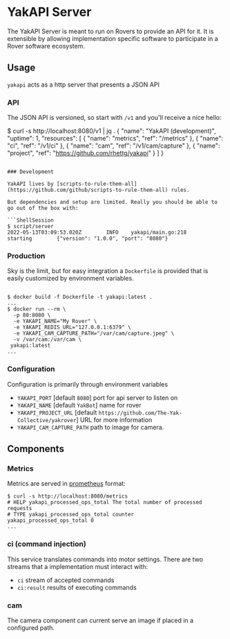 # YakAPI Server

The YakAPI Server is meant to run on Rovers to provide an API for it. It is
extensible by allowing implementation specific software to participate in a
Rover software ecosystem.

## Usage

`yakapi` acts as a http server that presents a JSON API

### API

The JSON API is versioned, so start with `/v1` and you'll receive a nice hello:

$ curl -s http://localhost:8080/v1 | jq .
{
  "name": "YakAPI (development)",
  "uptime": 1,
  "resources": [
    {
      "name": "metrics",
      "ref": "/metrics"
    },
    {
      "name": "ci",
      "ref": "/v1/ci"
    },
    {
      "name": "cam",
      "ref": "/v1/cam/capture"
    },
    {
      "name": "project",
      "ref": "https://github.com/rhettg/yakapi"
    }
  ]
}
```

### Development

YakAPI lives by [scripts-to-rule-them-all](https://github.com/github/scripts-to-rule-them-all) rules.

But dependencies and setup are limited. Really you should be able to go out of the box with:

```ShellSession
$ script/server
2022-05-13T03:09:53.020Z        INFO    yakapi/main.go:218      starting        {"version": "1.0.0", "port": "8080"}
```

### Production

Sky is the limit, but for easy integration a `Dockerfile` is provided that is easily customized by environment variables.

```ShellSession

$ docker build -f Dockerfile -t yakapi:latest .
...
$ docker run --rm \
  -p 80:8080 \
  -e YAKAPI_NAME="My Rover" \
  -e YAKAPI_REDIS_URL="127.0.0.1:6379" \
  -e YAKAPI_CAM_CAPTURE_PATH="/var/cam/capture.jpeg" \
  -v /var/cam:/var/cam \
 yakapi:latest 
...
```

### Configuration

Configuration is primarily through environment variables

* `YAKAPI_PORT` [default `8080`] port for api server to listen on
* `YAKAPI_NAME` [default `YakBot`] name for rover 
* `YAKAPI_PROJECT_URL` [default `https://github.com/The-Yak-Collective/yakrover`] URL for more information
* `YAKAPI_CAM_CAPTURE_PATH` path to image for camera.

## Components

### Metrics

Metrics are served in [prometheus](https://prometheus.io) format:

```ShellSession
$ curl -s http://localhost:8080/metrics
# HELP yakapi_processed_ops_total The total number of processed requests
# TYPE yakapi_processed_ops_total counter
yakapi_processed_ops_total 0
...

```

### ci (command injection)

This service translates commands into motor settings. There are two streams that a implementation must interact with:

* `ci` stream of accepted commands
* `ci:result` results of executing commands

### cam

The camera component can current serve an image if placed in a configured path.
